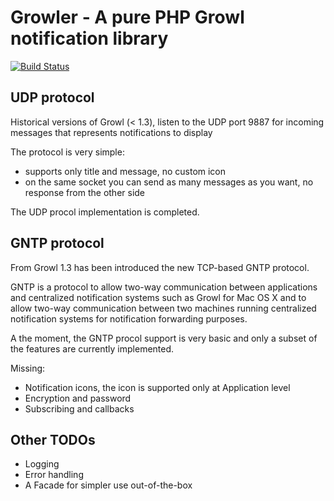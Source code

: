 Growler - A pure PHP Growl notification library
=============================

[![Build Status](https://secure.travis-ci.org/roccozanni/growler.png)](http://travis-ci.org/roccozanni/growler)

UDP protocol
-----

Historical versions of Growl (< 1.3), listen to the UDP port 9887 for incoming messages that represents notifications to display

The protocol is very simple:

- supports only title and message, no custom icon
- on the same socket you can send as many messages as you want, no response from the other side

The UDP procol implementation is completed.

GNTP protocol
-----

From Growl 1.3 has been introduced the new TCP-based GNTP protocol.

GNTP is a protocol to allow two-way communication between applications and centralized notification systems such as Growl for Mac OS X and to allow two-way communication between two machines running centralized notification systems for notification forwarding purposes.

A the moment, the GNTP procol support is very basic and only a subset of the features are currently implemented.

Missing:

- Notification icons, the icon is supported only at Application level
- Encryption and password
- Subscribing and callbacks


Other TODOs
-----

- Logging
- Error handling
- A Facade for simpler use out-of-the-box